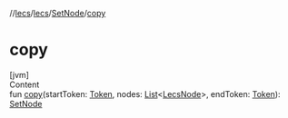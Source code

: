 //[lecs](../../index.md)/[lecs](../index.md)/[SetNode](index.md)/[copy](copy.md)



# copy  
[jvm]  
Content  
fun [copy](copy.md)(startToken: [Token](../-token/index.md), nodes: [List](https://kotlinlang.org/api/latest/jvm/stdlib/kotlin.collections/-list/index.html)<[LecsNode](../-lecs-node/index.md)>, endToken: [Token](../-token/index.md)): [SetNode](index.md)  



